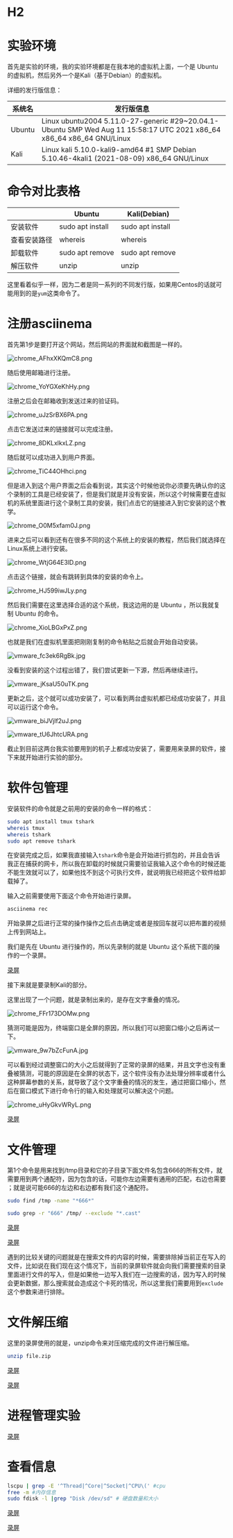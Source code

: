 # H2

# 实验环境

首先是实验的环境，我的实验环境都是在我本地的虚拟机上面，一个是 Ubuntu 的虚拟机，然后另外一个是Kali（基于Debian）的虚拟机。

详细的发行版信息：

| 系统名 | 发行版信息                                                                                                            |
|--------|-----------------------------------------------------------------------------------------------------------------------|
| Ubuntu | Linux ubuntu2004 5.11.0-27-generic #29~20.04.1-Ubuntu SMP Wed Aug 11 15:58:17 UTC 2021 x86_64 x86_64 x86_64 GNU/Linux |
| Kali   | Linux kali 5.10.0-kali9-amd64 #1 SMP Debian 5.10.46-4kali1 (2021-08-09) x86_64 GNU/Linux                              |

# 命令对比表格
|              | Ubuntu             | Kali(Debian)       |
|--------------|--------------------|--------------------|
| 安装软件     | sudo apt   install | sudo apt   install |
| 查看安装路径 | whereis            | whereis            |
| 卸载软件     | sudo   apt remove  | sudo   apt remove  |
| 解压软件     | unzip              | unzip              |


这里看着似乎一样，因为二者是同一系列的不同发行版，如果用Centos的话就可能用到的是`yum`这类命令了。
# 注册asciinema

首先第1步是要打开这个网站，然后网站的界面就和截图是一样的。

![chrome_AFhxXKQmC8.png](img/asciinema_login.png)

随后使用邮箱进行注册。

![chrome_YoYGXeKhHy.png](img/asciinema_email_sent.png)

注册之后会在邮箱收到发送过来的验证码。

![chrome_uJzSrBX6PA.png](img/email_asciinema.png)

点击它发送过来的链接就可以完成注册。

![chrome_8DKLxlkxLZ.png](img/asciinema_set_username.png)

随后就可以成功进入到用户界面。

![chrome_TiC44OHhci.png](img/asciinema_ready.png)

但是进入到这个用户界面之后会看到说，其实这个时候他说你必须要先确认你的这个录制的工具是已经安装了，但是我们就是并没有安装，所以这个时候需要在虚拟机的系统里面进行这个录制工具的安装，我们点击它的链接进入到它安装的这个教学。

![chrome_O0M5xfam0J.png](img/asciinema_installed.png)

进来之后可以看到还有在很多不同的这个系统上的安装的教程，然后我们就选择在Linux系统上进行安装。

![chrome_WtjG64E3lD.png](img/asciinema_install_guide.png)

点击这个链接，就会有跳转到具体的安装的命令上。

![chrome_HJ599iwJLy.png](img/install_asciinema_linux.png)

然后我们需要在这里选择合适的这个系统，我这边用的是 Ubuntu ，所以我就复制 Ubuntu 的命令。

![chrome_XioLBGxPxZ.png](img/asciiname_install_ubuntu.png)

也就是我们在虚拟机里面把刚刚复制的命令粘贴之后就会开始自动安装。

![vmware_fc3ek6RgBk.jpg](img/ubuntu_add_repository.jpg)

没看到安装的这个过程出错了，我们尝试更新一下源，然后再继续进行。

![vmware_jKsaU50uTK.png](img/ubuntu_install_error.png)

更新之后，这个就可以成功安装了，可以看到两台虚拟机都已经成功安装了，并且可以运行这个命令。

![vmware_biJVjlf2uJ.png](img/ubuntu_install_asciinema_done.png)

![vmware_tU6JhtcURA.png](img/kali_install_success.png)

截止到目前这两台我实验要用到的机子上都成功安装了，需要用来录屏的软件，接下来就开始进行实验的部分。

# **软件包管理**

安装软件的命令就是之前用的安装的命令一样的格式：

```bash
sudo apt install tmux tshark
whereis tmux 
whereis tshark
sudo apt remove tshark
```

在安装完成之后，如果我直接输入`tshark`命令是会开始进行抓包的，并且会告诉我正在捕获的网卡，所以我在卸载的时候就只需要验证我输入这个命令的时候还能不能生效就可以了，如果他找不到这个可执行文件，就说明我已经把这个软件给卸载掉了。

输入之前需要使用下面这个命令开始进行录屏。

```bash
asciinema rec
```

开始录屏之后进行正常的操作操作之后点击确定或者是按回车就可以把布置的视频上传到网站上。

我们是先在 Ubuntu 进行操作的，所以先录制的就是 Ubuntu 这个系统下面的操作的一个录屏。

[录屏](https://asciinema.org/a/gCPuyUSPQJVAb5mPMpbeFoVLL)

接下来就是要录制Kali的部分。

这里出现了一个问题，就是录制出来的，是存在文字重叠的情况。

![chrome_FFr173DOMw.png](img/asciinema_error.png)

猜测可能是因为，终端窗口是全屏的原因，所以我们可以把窗口缩小之后再试一下。

![vmware_9w7bZcFunA.jpg](img/kali_rec_done.jpg)

可以看到经过调整窗口的大小之后就得到了正常的录屏的结果，并且文字也没有重叠被猜测，可能的原因是在全屏的状态下，这个软件没有办法处理分辨率或者什么这种屏幕参数的关系，就导致了这个文字重叠的情况的发生，通过把窗口缩小，然后在窗口模式下进行命令行的输入和处理就可以解决这个问题。

![chrome_uHyGkvWRyL.png](img/asciinema_rec_result.png)

[录屏](https://asciinema.org/a/alSGkEbgzEZybxOUiVoq8yy1n)

# **文件管理**

第1个命令是用来找到/tmp目录和它的子目录下面文件名包含666的所有文件，就需要用到两个通配符，因为包含的话，可能你左边需要有通用的匹配，右边也需要 ；就是说可能666的左边和右边都有我们这个通配符。

```bash
sudo find /tmp -name "*666*"
```

```bash
sudo grep -r "666" /tmp/ --exclude "*.cast"
```

[录屏](https://asciinema.org/a/cGduo8Eo8K5bJhQXQQXTW1UHf)

[录屏](https://asciinema.org/a/OljhMWVCSP0oSG54pLZDtvXLS)

遇到的比较关键的问题就是在搜索文件的内容的时候，需要排除掉当前正在写入的文件，比如说在我们现在这个情况下，当前的录屏软件就会向我们需要搜索的目录里面进行文件的写入，但是如果他一边写入我们在一边搜索的话，因为写入的时候会更新数据，那么搜索就会造成这个卡死的情况，所以这里我们需要用到`exclude`这个参数来进行排除。

# 文件解压缩

这里的录屏使用的就是，unzip命令来对压缩完成的文件进行解压缩。

```bash
unzip file.zip
```

[录屏](https://asciinema.org/a/CsdYKAkipKJZpUqhKu4ZJFPMA)

[录屏](https://asciinema.org/a/kHGETeSPbJMO58h7MYA1adm5B)

# 进程管理实验

[录屏](https://asciinema.org/a/aMBPeTiMHWR0rx0SQyDAndZMf)

# 查看信息

```bash
lscpu | grep -E '^Thread|^Core|^Socket|^CPU\(' #cpu
free -m #内存信息
sudo fdisk -l |grep "Disk /dev/sd" # 硬盘数量和大小
```

[录屏](https://asciinema.org/a/h3AJj1eZzbvbCQyydNaLOFRAo)

[录屏](https://asciinema.org/a/W0wcIXI3iLASg1qFDHOsGCqNo)